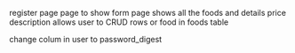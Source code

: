 register page
page to show form 
page shows all the foods and details price description
allows user to CRUD rows or food in foods table


change colum in user to password_digest 
